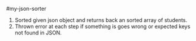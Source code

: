#my-json-sorter

1. Sorted given json object and returns back an sorted array of students.
2. Thrown error at each step if something is goes wrong or expected keys not found in JSON.